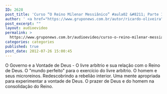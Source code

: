 ```yaml
---
ID: 2628
post_title: 'Curso “O Reino Milenar Messiânico” #aula02 &#8211; Parte 1'
author: ' <a href="https://www.gruponews.com.br/autor/ricardo-oliveira" rel="tag">Ricardo Oliveira</a>'
post_excerpt: ""
layout: audioevideo
permalink: >
  https://www.gruponews.com.br/audioevideo/curso-o-reino-milenar-messianico-aula02-parte-1
categories: categories
published: true
post_date: 2012-07-26 15:00:45
---
```

O Governo e a Vontade de Deus - O livre arbítrio e sua relação com o Reino de Deus. O "mundo perfeito" para o exercício do livre arbítrio. O homem e seus microreinos. Redescobrindo a rebelião interior. Uma mente apropriada para experimentar a vontade de Deus. O prazer de Deus e do homem na consolidação do Reino.

&nbsp;
